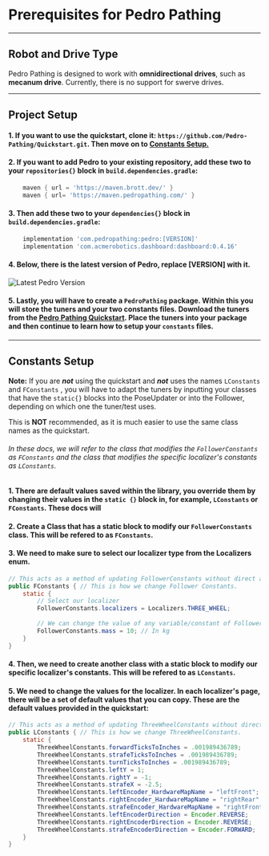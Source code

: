 # Prerequisites for Pedro Pathing

---

## Robot and Drive Type

Pedro Pathing is designed to work with **omnidirectional drives**, such as **mecanum drive**. Currently, there is no support for swerve drives. 

---
## Project Setup

#### 1. If you want to use the quickstart, clone it: ```https://github.com/Pedro-Pathing/Quickstart.git```. Then move on to [Constants Setup.](#constants-setup)
#### 2. If you want to add Pedro to your existing repository, add these two to your `repositories{}` block in `build.dependencies.gradle`:
```groovy
    maven { url = 'https://maven.brott.dev/' }
    maven { url= 'https://maven.pedropathing.com/' } 
```

#### 3. Then add these two to your `dependencies{}` block in `build.dependencies.gradle`:
```groovy
    implementation 'com.pedropathing:pedro:[VERSION]'
    implementation 'com.acmerobotics.dashboard:dashboard:0.4.16'
```
#### 4. Below, there is the latest version of Pedro, replace [VERSION] with it.

![Latest Pedro Version](https://img.shields.io/badge/dynamic/xml?url=https%3A%2F%2Fpedro-pathing.github.io%2Fmaven.pedropathing.com%2Fcom%2Fpedropathing%2Fpedro%2Fmaven-metadata.xml&query=%2Fmetadata%2Fversioning%2Flatest&style=for-the-badge&label=Build&labelColor=111111&color=7b39ab)

#### 5. Lastly, you will have to create a `PedroPathing` package. Within this you will store the tuners and your two constants files. Download the tuners from the [Pedro Pathing Quickstart](https://github.com/Pedro-Pathing/Quickstart). Place the tuners into your package and then continue to learn how to setup your `constants` files.

---

## Constants Setup

**Note:** If you are ***not*** using the quickstart and ***not*** uses the names ```LConstants``` and ```FConstants``` , you will have to adapt the tuners by inputting your classes that have the ```static{}``` blocks into the PoseUpdater or into the Follower, depending on which one the tuner/test uses.  

This is **NOT** recommended, as it is much easier to use the same class names as the quickstart.  

###### In these docs, we will refer to the class that modifies the `FollowerConstants` as `FConstants` and the class that modifies the specific localizer's constants as `LConstants`.

#### 1. There are default values saved within the library, you override them by changing their values in the ```static {}``` block in, for example, ```LConstants``` or ```FConstants```. These docs will
#### 2. Create a Class that has a static block to modify our `FollowerConstants` class. This will be refered to as `FConstants`.
#### 3. We need to make sure to select our localizer type from the Localizers enum.

```java 
// This acts as a method of updating FollowerConstants without direct access to it.
public FConstants { // This is how we change Follower Constants.
    static {
        // Select our localizer
        FollowerConstants.localizers = Localizers.THREE_WHEEL;
        
        // We can change the value of any variable/constant of FollowerConstants.
        FollowerConstants.mass = 10; // In kg
    }
}
```

#### 4. Then, we need to create another class with a static block to modify our specific localizer's constants. This will be refered to as `LConstants`.
#### 5. We need to change the values for the localizer. In each localizer's page, there will be a set of default values that you can copy. These are the default values provided in the quickstart:

```java 
// This acts as a method of updating ThreeWheelConstants without direct access to it.
public LConstants { // This is how we change ThreeWheelConstants.
    static {
        ThreeWheelConstants.forwardTicksToInches = .001989436789;
        ThreeWheelConstants.strafeTicksToInches = .001989436789;
        ThreeWheelConstants.turnTicksToInches = .001989436789;
        ThreeWheelConstants.leftY = 1;
        ThreeWheelConstants.rightY = -1;
        ThreeWheelConstants.strafeX = -2.5;
        ThreeWheelConstants.leftEncoder_HardwareMapName = "leftFront";
        ThreeWheelConstants.rightEncoder_HardwareMapName = "rightRear";
        ThreeWheelConstants.strafeEncoder_HardwareMapName = "rightFront";
        ThreeWheelConstants.leftEncoderDirection = Encoder.REVERSE;
        ThreeWheelConstants.rightEncoderDirection = Encoder.REVERSE;
        ThreeWheelConstants.strafeEncoderDirection = Encoder.FORWARD;
    }
}
```
 
